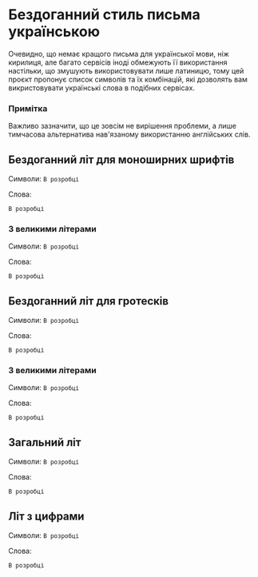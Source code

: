 # Бездоганний стиль письма українською
Очевидно, що немає кращого письма для української мови, ніж кирилиця, але багато сервісів іноді обмежують її використання настільки, що змушують використовувати лише латиницю, тому цей проєкт пропонує список символів та їх комбінацій, які дозволять вам викристовувати українські слова в подібних сервісах.


### Примітка
Важливо зазначити, що це зовсім не вирішення проблеми, а лише тимчасова альтернатива нав'язаному використанню англійських слів.


## Бездоганний літ для моноширних шрифтів
  Символи: `В розробці`

Слова:
```
В розробці
```

### З великими літерами
  Символи: `В розробці`

Слова:
```
В розробці
```


## Бездоганний літ для гротесків
  Символи: `В розробці`

Слова:
```
В розробці
```

### З великими літерами
  Символи: `В розробці`

Слова:
```
В розробці
```


## Загальний літ
  Символи: `В розробці`

Слова:
```
В розробці
```


## Літ з цифрами
  Символи: `В розробці`

Слова:
```
В розробці
```
